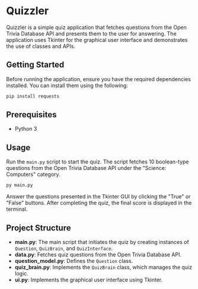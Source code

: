 # Quizzler

Quizzler is a simple quiz application that fetches questions from the Open Trivia Database API and presents them to the user for answering. The application uses Tkinter for the graphical user interface and demonstrates the use of classes and APIs.

## Getting Started

Before running the application, ensure you have the required dependencies installed. You can install them using the following:

```bash
pip install requests
```

## Prerequisites

- Python 3

## Usage

Run the `main.py` script to start the quiz. The script fetches 10 boolean-type questions from the Open Trivia Database API under the "Science: Computers" category.

```bash
py main.py
```

Answer the questions presented in the Tkinter GUI by clicking the "True" or "False" buttons. After completing the quiz, the final score is displayed in the terminal.

## Project Structure

- **main.py**: The main script that initiates the quiz by creating instances of `Question`, `QuizBrain`, and `QuizInterface`.
- **data.py**: Fetches quiz questions from the Open Trivia Database API.
- **question_model.py**: Defines the `Question` class.
- **quiz_brain.py**: Implements the `QuizBrain` class, which manages the quiz logic.
- **ui.py**: Implements the graphical user interface using Tkinter.
